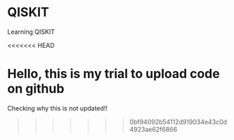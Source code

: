 # QISKIT
Learning QISKIT

<<<<<<< HEAD

Hello, this is my trial to upload code on github
=======
Checking why this is not updated!!
>>>>>>> 0bf94092b54112d919034e43c0d4923ae62f6866
